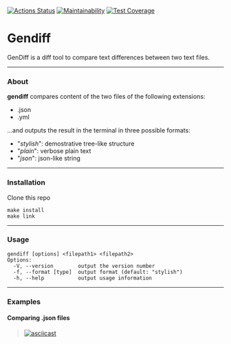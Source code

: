 [![Actions Status](https://github.com/EmonamontE/frontend-project-lvl2/workflows/hexlet-check/badge.svg)](https://github.com/EmonamontE/frontend-project-lvl2/actions)
[![Maintainability](https://api.codeclimate.com/v1/badges/620000e22b7225f10f8f/maintainability)](https://codeclimate.com/github/EmonamontE/frontend-project-lvl2/maintainability)
[![Test Coverage](https://api.codeclimate.com/v1/badges/620000e22b7225f10f8f/test_coverage)](https://codeclimate.com/github/EmonamontE/frontend-project-lvl2/test_coverage)

# Gendiff
GenDiff is a diff tool to compare text differences between two text files.
___
### About  
**__gendiff__** compares content of the two files of the following extensions:
* .json
* .yml

...and outputs the result in the terminal in three possible formats:  
* "_stylish_": demostrative tree-like structure
* "_plain_": verbose plain text
* "_json_": json-like string
___
### Installation
Clone this repo
```
make install
make link  
```
___
### Usage
```  
gendiff [options] <filepath1> <filepath2>
Options:
  -V, --version        output the version number
  -f, --format [type]  output format (default: "stylish")
  -h, --help           output usage information
```
___
### Examples
#### Comparing .json files
> [![asciicast](https://asciinema.org/a/C8tTWOpfAX8ZgiVFrPjuV09XP.svg)](https://asciinema.org/a/C8tTWOpfAX8ZgiVFrPjuV09XP)
